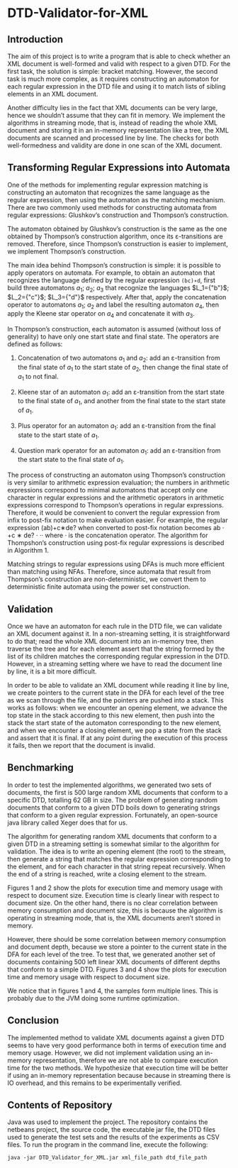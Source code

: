# DTD-Validator-for-XML

## Introduction

The aim of this project is to write a program that is able to check whether an XML document is well-formed and valid with respect to a given DTD. For the first task, the solution is simple: bracket matching. However, the second task is much more complex, as it requires constructing an automaton for each regular expression in the DTD file and using it to match lists of sibling elements in an XML document.

Another difficulty lies in the fact that XML documents can be very large, hence we shouldn’t assume that they can fit in memory. We implement the algorithms in streaming mode, that is, instead of reading the whole XML document and storing it in an in-memory representation like a tree, the XML documents are scanned and processed line by line. The checks for both well-formedness and validity are done in one scan of the XML document.

## Transforming Regular Expressions into Automata

One of the methods for implementing regular expression matching is constructing an automaton that recognizes the same language as the regular expression, then using the automaton as the matching mechanism. There are two commonly used methods for constructing automata from regular expressions: Glushkov’s construction and Thompson’s construction.

The automaton obtained by Glushkov’s construction is the same as the one obtained by Thompson’s construction algorithm, once its ε-transitions are removed. Therefore, since Thompson’s construction is easier to implement, we implement Thompson’s construction.

The main idea behind Thompson’s construction is simple: it is possible to apply operators on automata. For example, to obtain an automaton that recognizes the language defined by the regular expression `(bc)∗d`, first build three automatons $a_1$; $a_2$; $a_3$ that recognize the languages $L_1={"b"}$; $L_2={"c"}$; $L_3={"d"}$ respectively. After that, apply the concatenation operator to automatons $a_1$; $a_2$ and label the resulting automaton $a_4$, then apply the Kleene star operator on $a_4$ and concatenate it with $a_3$.

In Thompson’s construction, each automaton is assumed (without loss of generality) to have only one start state and final state. The operators are defined as follows:

1. Concatenation of two automatons $a_1$ and $a_2$: add an ε-transition from the final state of $a_1$ to the start state of $a_2$, then change the final state of $a_1$ to not final.

2. Kleene star of an automaton $a_1$: add an ε-transition from the start state to the final state of $a_1$, and another from the final state to the start state of $a_1$.

3. Plus operator for an automaton $a_1$: add an ε-transition from the final state to the start state of $a_1$.

4. Question mark operator for an automaton $a_1$: add an ε-transition from the start state to the final state of $a_1$.

The process of constructing an automaton using Thompson’s construction is very similar to arithmetic expression evaluation; the numbers in arithmetic expressions correspond to minimal automatons that accept only one character in regular expressions and the arithmetic operators in arithmetic expressions correspond to Thompson’s operations in regular expressions. Therefore, it would be convenient to convert the regular expression from infix to post-fix notation to make evaluation easier. For example, the regular expression (ab)+c∗de? when converted to post-fix notation becomes ab · +c ∗ de? · ·· where · is the concatenation operator. The algorithm for Thompshon’s construction using post-fix regular expressions is described in Algorithm 1.

Matching strings to regular expressions using DFAs is much more efficient than matching using NFAs. Therefore, since automata that result from Thompson’s construction are non-deterministic, we convert them to deterministic finite automata using the power set construction.

## Validation

Once we have an automaton for each rule in the DTD file, we can validate an XML document against it. In a non-streaming setting, it is straightforward to do that; read the whole XML document into an in-memory tree, then traverse the tree and for each element assert that the string formed by the list of its children matches the corresponding regular expression in the DTD. However, in a streaming setting where we have to read the document line by line, it is a bit more difficult.

In order to be able to validate an XML document while reading it line by line, we create pointers to the current state in the DFA for each level of the tree as we scan through the file, and the pointers are pushed into a stack. This works as follows: when we encounter an opening element, we advance the top state in the stack according to this new element, then push into the stack the start state of the automaton corresponding to the new element, and when we encounter a closing element, we pop a state from the stack and assert that it is final. If at any point during the execution of this process it fails, then we report that the document is invalid.

## Benchmarking

In order to test the implemented algorithms, we generated two sets of documents, the first is 500 large random XML documents that conform to a specific DTD, totalling 62 GB in size. The problem of generating random documents that conform to a given DTD boils down to generating strings that conform to a given regular expression. Fortunately, an open-source java library called Xeger does that for us.

The algorithm for generating random XML documents that conform to a given DTD in a streaming setting is somewhat similar to the algorithm for validation. The idea is to write an opening element (the root) to the stream, then generate a string that matches the regular expression corresponding to the element, and for each character in that string repeat recursively. When the end of a string is reached, write a closing element to the stream.

Figures 1 and 2 show the plots for execution time and memory usage with respect to document size. Execution time is clearly linear with respect to document size. On the other hand, there is no clear correlation between memory consumption and document size, this is because the algorithm is operating in streaming mode, that is, the XML documents aren’t stored in memory.

However, there should be some correlation between memory consumption and document depth, because we store a pointer to the current state in the DFA for each level of the tree. To test that, we generated another set of documents containing 500 left linear XML documents of different depths that conform to a simple DTD. Figures 3 and 4 show the plots for execution time and memory usage with respect to document size.

We notice that in figures 1 and 4, the samples form multiple lines. This is probably due to the JVM doing some runtime optimization.

## Conclusion

The implemented method to validate XML documents against a given DTD seems to have very good performance both in terms of execution time and memory usage. However, we did not implement validation using an in-memory representation, therefore we are not able to compare execution time for the two methods. We hypothesize that execution time will be better if using an in-memory representation because because in streaming there is IO overhead, and this remains to be experimentally verified.

## Contents of Repository

Java was used to implement the project. The repository contains the netbeans project, the source code, the executable jar file, the DTD files used to generate the test sets and the results of the experiments as CSV files. To run the program in the command line, execute the following:

`java -jar DTD_Validator_for_XML.jar xml_file_path dtd_file_path`
